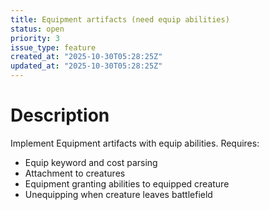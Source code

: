 ```yaml
---
title: Equipment artifacts (need equip abilities)
status: open
priority: 3
issue_type: feature
created_at: "2025-10-30T05:28:25Z"
updated_at: "2025-10-30T05:28:25Z"
---
```


# Description

Implement Equipment artifacts with equip abilities.
Requires:
- Equip keyword and cost parsing
- Attachment to creatures
- Equipment granting abilities to equipped creature
- Unequipping when creature leaves battlefield
